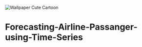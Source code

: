 ![Wallpaper Cute Cartoon](https://github.com/user-attachments/assets/d2a6f7ec-913f-4ad8-8613-925c1ed863ad)

# Forecasting-Airline-Passanger-using-Time-Series
